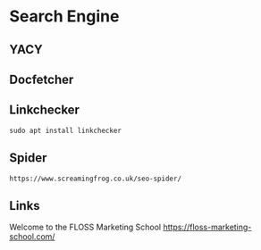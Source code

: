 # Search  Engine 

## YACY

## Docfetcher 

## Linkchecker 

    sudo apt install linkchecker
## Spider 

    https://www.screamingfrog.co.uk/seo-spider/

## Links 

Welcome to the FLOSS Marketing School
https://floss-marketing-school.com/ 